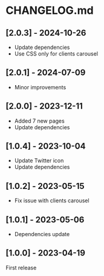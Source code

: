 # CHANGELOG.md

## [2.0.3] - 2024-10-26

- Update dependencies
- Use CSS only for clients carousel

## [2.0.1] - 2024-07-09

- Minor improvements

## [2.0.0] - 2023-12-11

- Added 7 new pages
- Update dependencies

## [1.0.4] - 2023-10-04

- Update Twitter icon
- Update dependencies

## [1.0.2] - 2023-05-15

- Fix issue with clients carousel

## [1.0.1] - 2023-05-06

- Dependencies update

## [1.0.0] - 2023-04-19

First release
